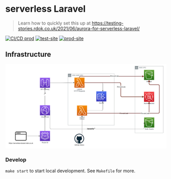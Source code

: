 #  serverless Laravel
> Learn how to quickly set this up at https://testing-stories.rdok.co.uk/2021/06/aurora-for-serverless-laravel/

[![CI/CD prod][cd_prod_badge]][cd_prod]
[![test-site][test_site_badge]][test_site]
[![prod-site][prod_site_badge]][prod_site]

## Infrastructure
![alt text][infrastructure]

### Develop
`make start` to start local development. See `Makefile` for more.

[bref]: https://bref.sh/
[ci_cd]: https://github.com/rdok/aurora-for-serverless-laravel/actions
[cd_prod_badge]: https://github.com/rdok/aurora-for-serverless-laravel/actions/workflows/deploy.yml/badge.svg?event=workflow_dispatch
[cd_prod]: https://github.com/rdok/aurora-for-serverless-laravel/actions/workflows/deploy.yml
[prod_site_badge]: https://img.shields.io/badge/Prod-blue?style=flat-square&logo=amazon-aws
[prod_site]: https://aurora-for-serverless-laravel.rdok.co.uk/
[test_site_badge]: https://img.shields.io/badge/Test-green?style=flat-square&logo=amazon-aws
[test_site]: https://aurora-for-serverless-laravel-test.rdok.co.uk/
[infrastructure]: ./laravel/public/img/infrastructure.jpg
